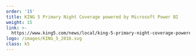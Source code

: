 ```yaml
---
order: '15'
title: KING 5 Primary Night Coverage powered by Microsoft Power BI
weight: 15
link: >-
  https://www.king5.com/news/local/king-5-primary-night-coverage-powered-by-microsoft-technology/204436206
logo: /images/KING_5_2016.svg
class: k5
---
```





